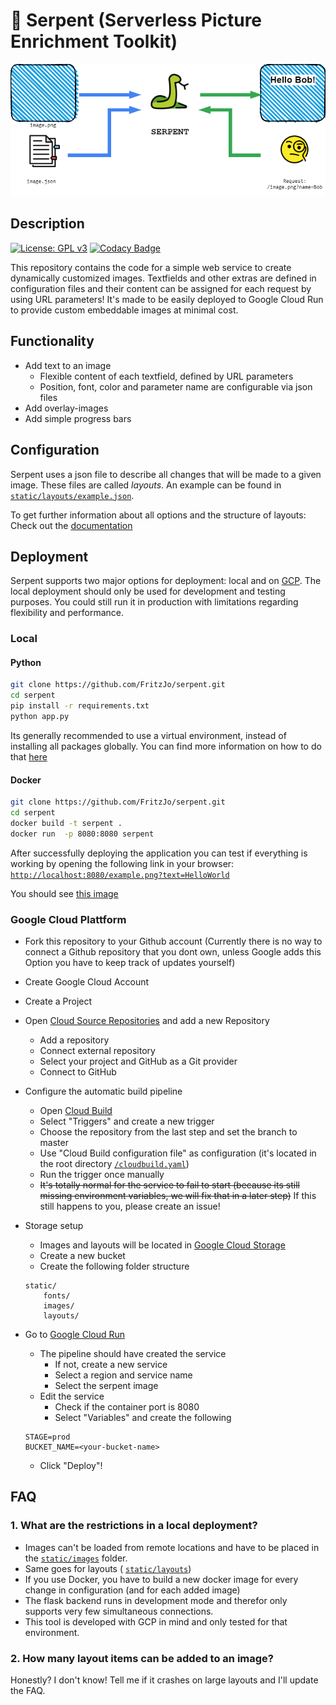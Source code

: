 # 🐍 Serpent (Serverless Picture Enrichment Toolkit)
![serpent overview](doc/images/serpent_overview.png "Basic Structure of Serpent")
## Description
[![License: GPL v3](https://img.shields.io/badge/License-GPLv3-blue.svg)](https://www.gnu.org/licenses/gpl-3.0)
[![Codacy Badge](https://app.codacy.com/project/badge/Grade/661e7a4b392d4bc78d1959779a4bfb15)](https://www.codacy.com/manual/fritzjo-git/serpent?utm_source=github.com&amp;utm_medium=referral&amp;utm_content=FritzJo/serpent&amp;utm_campaign=Badge_Grade)

This repository contains the code for a simple web service to create dynamically customized images. Textfields and other extras are defined in configuration files and their content can be assigned for each request by using URL parameters!
It's made to be easily deployed to Google Cloud Run to provide custom embeddable images at minimal cost.

## Functionality
* Add text to an image
  * Flexible content of each textfield, defined by URL parameters
  * Position, font, color and parameter name are configurable via json files
* Add overlay-images
* Add simple progress bars

## Configuration
Serpent uses a json file to describe all changes that will be made to a given image. These files are called *layouts*. An example can be found in [```static/layouts/example.json```](static/layouts/example.json).

To get further information about all options and the structure of layouts: Check out the [documentation](doc/Configuration.md)

## Deployment
Serpent supports two major options for deployment: local and on [GCP](https://cloud.google.com). The local deployment should only be used for development and testing purposes. You could still run it in production with limitations regarding flexibility and performance.
### Local
#### Python
``` bash
git clone https://github.com/FritzJo/serpent.git
cd serpent
pip install -r requirements.txt
python app.py
```
Its generally recommended to use a virtual environment, instead of installing all packages globally. You can find more information on how to do that [here](https://docs.python.org/3/tutorial/venv.html)
#### Docker
``` bash
git clone https://github.com/FritzJo/serpent.git
cd serpent
docker build -t serpent .
docker run  -p 8080:8080 serpent
```

After successfully deploying the application you can test if everything is working by opening the following link in your browser:
[```http://localhost:8080/example.png?text=HelloWorld```](http://localhost:8080/example.png?text=HelloWorld)

You should see [this image](doc/result.png)

### Google Cloud Plattform
* Fork this repository to your Github account (Currently there is no way to connect a Github repository that you dont own, unless Google adds this Option you have to keep track of updates yourself)
* Create Google Cloud Account
* Create a Project
* Open [Cloud Source Repositories](https://source.cloud.google.com/) and add a new Repository
    * Add a repository
    * Connect external repository
    * Select your project and GitHub as a Git provider
    * Connect to GitHub
* Configure the automatic build pipeline
    * Open [Cloud Build](https://console.cloud.google.com/cloud-build/dashboard)
    * Select "Triggers" and create a new trigger
    * Choose the repository from the last step and set the branch to master
    * Use "Cloud Build configuration file" as configuration (it's located in the root directory [```/cloudbuild.yaml```](/cloudbuild.yaml))
    * Run the trigger once manually
    * ~~It's totally normal for the service to fail to start (because its still missing environment variables, we will fix that in a later step)~~ If this still happens to you, please create an issue!
* Storage setup
    * Images and layouts will be located in [Google Cloud Storage](https://console.cloud.google.com/storage/browser)
    * Create a new bucket
    * Create the following folder structure
    
    ```
    static/
        fonts/
        images/
        layouts/
    ```
* Go to [Google Cloud Run](https://console.cloud.google.com/run)
    * The pipeline should have created the service
        * If not, create a new service
        * Select a region and service name
        * Select the serpent image 
    * Edit the service
        * Check if the container port is 8080
        * Select "Variables" and create the following
    ```
    STAGE=prod
    BUCKET_NAME=<your-bucket-name>
    ```
    * Click "Deploy"!
## FAQ
### 1. What are the restrictions in a local deployment?
* Images can't be loaded from remote locations and have to be placed in the [```static/images```](static/images) folder.
* Same goes for layouts ( [```static/layouts```](static/images))
* If you use Docker, you have to build a new docker image for every change in configuration (and for each added image)
* The flask backend runs in development mode and therefor only supports very few simultaneous connections.
* This tool is developed with GCP in mind and only tested for that environment.

### 2. How many layout items can be added to an image?
Honestly? I don't know! Tell me if it crashes on large layouts and I'll update the FAQ.
